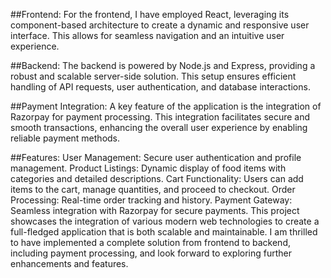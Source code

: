 ##Frontend:
For the frontend, I have employed React, leveraging its component-based architecture to create a dynamic and responsive user interface. This allows for seamless navigation and an intuitive user experience.

##Backend:
The backend is powered by Node.js and Express, providing a robust and scalable server-side solution. This setup ensures efficient handling of API requests, user authentication, and database interactions.

##Payment Integration:
A key feature of the application is the integration of Razorpay for payment processing. This integration facilitates secure and smooth transactions, enhancing the overall user experience by enabling reliable payment methods.

##Features:
User Management: Secure user authentication and profile management.
Product Listings: Dynamic display of food items with categories and detailed descriptions.
Cart Functionality: Users can add items to the cart, manage quantities, and proceed to checkout.
Order Processing: Real-time order tracking and history.
Payment Gateway: Seamless integration with Razorpay for secure payments.
This project showcases the integration of various modern web technologies to create a full-fledged application that is both scalable and maintainable. I am thrilled to have implemented a complete solution from frontend to backend, including payment processing, and look forward to exploring further enhancements and features.
